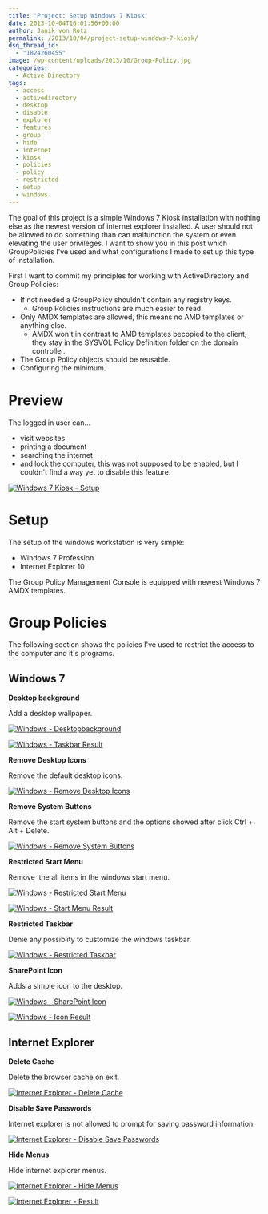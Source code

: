 ```yaml
---
title: 'Project: Setup Windows 7 Kiosk'
date: 2013-10-04T16:01:56+00:00
author: Janik von Rotz
permalink: /2013/10/04/project-setup-windows-7-kiosk/
dsq_thread_id:
  - "1824260455"
image: /wp-content/uploads/2013/10/Group-Policy.jpg
categories:
  - Active Directory
tags:
  - access
  - activedirectory
  - desktop
  - disable
  - explorer
  - features
  - group
  - hide
  - internet
  - kiosk
  - policies
  - policy
  - restricted
  - setup
  - windows
---
```

The goal of this project is a simple Windows 7 Kiosk installation with nothing else as the newest version of internet explorer installed. A user should not be allowed to do something than can malfunction the system or even elevating the user privileges. I want to show you in this post which GroupPolicies I've used and what configurations I made to set up this type of installation.

First I want to commit my principles for working with ActiveDirectory and Group Policies:

<ul>
    <li>If not needed a GroupPolicy shouldn't contain any registry keys.
<ul>
    <li>Group Policies instructions are much easier to read.</li>
</ul>
</li>
    <li>Only AMDX templates are allowed, this means no AMD templates or anything else.
<ul>
    <li>AMDX won't in contrast to AMD templates becopied to the client, they stay in the SYSVOL Policy Definition folder on the domain controller.</li>
</ul>
</li>
    <li>The Group Policy objects should be reusable.</li>
    <li>Configuring the minimum.</li>
</ul>

<!--more-->

<h1>Preview</h1>

The logged in user can...

<ul>
    <li>visit websites</li>
    <li>printing a document</li>
    <li>searching the internet</li>
    <li>and lock the computer, this was not supposed to be enabled, but I couldn't find a way yet to disable this feature.</li>
</ul>

[![Windows 7 Kiosk - Setup](/wp-content/uploads/2013/10/Windows-7-Kiosk-Setup.png)](/wp-content/uploads/2013/10/Windows-7-Kiosk-Setup.png)

<h1>Setup</h1>

The setup of the windows workstation is very simple:

<ul>
    <li>Windows 7 Profession</li>
    <li>Internet Explorer 10</li>
</ul>

The Group Policy Management Console is equipped with newest Windows 7 AMDX templates.

<h1>Group Policies</h1>

The following section shows the policies I've used to restrict the access to the computer and it's programs.

<h2>Windows 7</h2>

<strong>Desktop background</strong>

Add a desktop wallpaper.

[![Windows - Desktopbackground](/wp-content/uploads/2013/10/Windows-Desktopbackground.png)](/wp-content/uploads/2013/10/Windows-Desktopbackground.png)

[![Windows - Taskbar Result](/wp-content/uploads/2013/10/Windows-Taskbar-Result.png)](/wp-content/uploads/2013/10/Windows-Taskbar-Result.png)

<strong>Remove Desktop Icons</strong>

Remove the default desktop icons.

[![Windows - Remove Desktop Icons](/wp-content/uploads/2013/10/Windows-Remove-Desktop-Icons.png)](/wp-content/uploads/2013/10/Windows-Remove-Desktop-Icons.png)

<strong>Remove System Buttons</strong>

Remove the start system buttons and the options showed after click Ctrl + Alt + Delete.

[![Windows - Remove System Buttons](/wp-content/uploads/2013/10/Windows-Remove-System-Buttons.png)](/wp-content/uploads/2013/10/Windows-Remove-System-Buttons.png)

<strong>Restricted Start Menu</strong>

Remove  the all items in the windows start menu.

[![Windows - Restricted Start Menu](/wp-content/uploads/2013/10/Windows-Restricted-Start-Menu.png)](/wp-content/uploads/2013/10/Windows-Restricted-Start-Menu.png)

[![Windows - Start Menu Result](/wp-content/uploads/2013/10/Windows-Start-Menu-Result.png)](/wp-content/uploads/2013/10/Windows-Start-Menu-Result.png)

<strong>Restricted Taskbar</strong>

Denie any possiblity to customize the windows taskbar.

[![Windows - Restricted Taskbar](/wp-content/uploads/2013/10/Windows-Restricted-Taskbar.png)](/wp-content/uploads/2013/10/Windows-Restricted-Taskbar.png)

<strong>SharePoint Icon</strong>

Adds a simple icon to the desktop.

[![Windows - SharePoint Icon](/wp-content/uploads/2013/10/Windows-SharePoint-Icon.png)](/wp-content/uploads/2013/10/Windows-SharePoint-Icon.png)

[![Windows - Icon Result](/wp-content/uploads/2013/10/Windows-Icon-Result.png)](/wp-content/uploads/2013/10/Windows-Icon-Result.png)

<h2>Internet Explorer</h2>

<strong>Delete Cache</strong>

Delete the browser cache on exit.

[![Internet Explorer - Delete Cache](/wp-content/uploads/2013/10/Internet-Explorer-Delete-Cache.png)](/wp-content/uploads/2013/10/Internet-Explorer-Delete-Cache.png)

<strong>Disable Save Passwords</strong>

Internet explorer is not allowed to prompt for saving password information.

[![Internet Explorer - Disable Save Passwords](/wp-content/uploads/2013/10/Internet-Explorer-Disable-Save-Passwords.png)](/wp-content/uploads/2013/10/Internet-Explorer-Disable-Save-Passwords.png)

<strong>Hide Menus</strong>

Hide internet explorer menus.

[![Internet Explorer - Hide Menus](/wp-content/uploads/2013/10/Internet-Explorer-Hide-Menus.png)](/wp-content/uploads/2013/10/Internet-Explorer-Hide-Menus.png)

[![Internet Explorer - Result](/wp-content/uploads/2013/10/Internet-Explorer-Result.png)](/wp-content/uploads/2013/10/Internet-Explorer-Result.png)